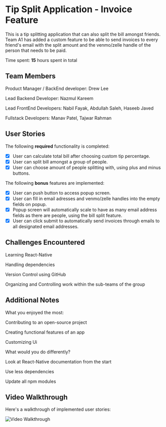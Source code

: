 # Tip Split Application - Invoice Feature

This is a tip splitting application that can also split the bill amongst friends. Team A1 has added a custom feature to be able to send invoices to every friend's email with the split amount and the venmo/zelle handle of the person that needs to be paid.

Time spent: **15** hours spent in total

## Team Members

Product Manager / BackEnd developer: Drew Lee

Lead Backend Developer: Nazmul Kareem

Lead FrontEnd Developers: Nabil Fayak, Abdullah Saleh, Haseeb Javed

Fullstack Developers: Manav Patel, Tajwar Rahman

## User Stories

The following **required** functionality is completed:

- [x] User can calculate total bill after choosing custom tip percentage.
- [x] User can split bill amongst a group of people.
- [x] User can choose amount of people splitting with, using plus and minus buttons.

The following **bonus** features are implemented:

- [x] User can push button to access popup screen. 
- [x] User can fill in email adresses and venmo/zelle handles into the empty fields on popup. 
- [x] Popup screen will automatically scale to have as many email address fields as there are people, using the bill split feature. 
- [x] User can click submit to automatically send invoices through emails to all designated email addresses. 

## Challenges Encountered

Learning React-Native

Handling dependencies

Version Control using GitHub

Organizing and Controlling work within the sub-teams of the group

## Additional Notes

What you enjoyed the most:

Contributing to an open-source project

Creating functional features of an app

Customizing Ui

What would you do differently?

Look at React-Native documentation from the start

Use less dependencies

Update all npm modules

## Video Walkthrough

Here's a walkthrough of implemented user stories:

<img src='http://g.recordit.co/bBjm1el7Xq.gif' title='Video Walkthrough' width='' alt='Video Walkthrough' />
